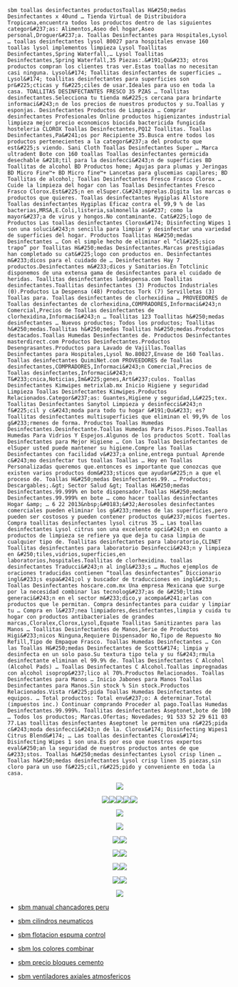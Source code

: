 
```
sbm toallas desinfectantes productosToallas H&#250;medas Desinfectantes x 40und … Tienda Virtual de Distribuidora Tropicana,encuentra todos los productos dentro de las siguientes categor&#237;as: Alimentos,Aseo del hogar,Aseo personal,Droguer&#237;a. Toallas Desinfectantes para Hospitales,Lysol … toallas desinfectantes lysol 80027 para hospitales envase 160 toallas lysol implementos limpieza Lysol Toallitas Desinfectantes,Spring Waterfall,… Lysol Toallitas Desinfectantes,Spring Waterfall,35 Piezas:.&#191;Qu&#233; otros productos compran los clientes tras ver.Estas toallas no necesitan casi ninguna. Lysol&#174; Toallitas desinfectantes de superficies … Lysol&#174; toallitas desinfectantes para superficies son pr&#225;cticas y f&#225;ciles de usar.Ideales para uso en toda la casa. TOALLITAS DESINFECTANTES FRESCO 35 PZAS … Toallitas desinfectantes.Selecciona tu tienda m&#225;s cercana para brindarte informaci&#243;n de los precios de nuestros productos y su.Toallas y esponjas. Desinfectantes Productos de Limpieza … Comprar desinfectantes Profesionales Online productos higienizantes industrial limpieza mejor precio economicos biocida bactericida fungicida hosteleria CLOROX Toallas Desinfectantes,PQ12 Toallitas. Toallas Desinfectantes,Pa&#241;os por Recipiente 35.Busca entre todos los productos pertenecientes a la categor&#237;a del producto que est&#225;s viendo. Sani Cloth Toallas Desinfectantes Super … Marca ultradent Bote con 160 toallas Toallas desinfectantes germicida desechable &#218;til para la desinfecci&#243;n de superficies BD Toallitas de alcohol BD Productos home; Agujas para plumas y Jeringas BD Micro Fine™+ BD Micro fine™+ Lancetas para glucemias capilares; BD Toallitas de alcohol; Toallas Desinfectantes Fresco Frasco Clorox … Cuide la limpieza del hogar con las Toallas Desinfectantes Fresco Frasco Clorox.Est&#225;n en elSuper.C&#243;mprelas.Digita las marcas o productos que quieres. Toallas desinfectantes Hygiplas Allstore Toallas desinfectantes Hygiplas Eficaz contra el 99,9 % de las bacterias,MRSA,E.Coli,listeria,salmonella as&#237; como la mayor&#237;a de virus y hongos.No contaminante. Cat&#225;logo de Productos Las toallas desinfectantes Clorox&#174; Disinfecting Wipes 1 son una soluci&#243;n sencilla para limpiar y desinfectar una variedad de superficies del hogar. Productos Toallitas H&#250;medas Desinfectantes … Con el simple hecho de eliminar el “cl&#225;sico trapo” por Toallitas H&#250;medas Desinfectantes.Marcas prestigiadas han completado su cat&#225;logo con productos en. Desinfectantes m&#233;dicos para el cuidado de … Desinfectantes Hay 7 productos.Desinfectantes m&#233;dicos y Sanitarios.En Totclinic disponemos de una extensa gama de desinfectantes para el cuidado de heridas. Toallitas desinfectantes ladespensa.com Toallitas desinfectantes.Toallitas desinfectantes (3) Productos Industriales (0).Productos La Despensa (48) Productos Tork (7) Servilletas (3) Toallas para. Toallas desinfectantes de clorhexidina … PROVEEDORES de Toallas desinfectantes de clorhexidina,COMPRADORES,Informaci&#243;n Comercial,Precios de Toallas desinfectantes de clorhexidina,Informaci&#243;n … Toallitas 123 Toallitas h&#250;medas desinfectantes … Nuevos productos; Todos los productos; Toallitas h&#250;medas.Toallitas h&#250;medas Toallitas h&#250;medas.Productos destacados.Toallas Humedas Desinfectantes de. Productos Desinfectantes masterdirect.com Productos Desinfectantes.Productos Desengrasantes.Productos para Lavado de Vajillas.Toallas Desinfectantes para Hospitales,Lysol No.80027,Envase de 160 Toallas. Toallas desinfectantes QuimiNet.com PROVEEDORES de Toallas desinfectantes,COMPRADORES,Informaci&#243;n Comercial,Precios de Toallas desinfectantes,Informaci&#243;n T&#233;cnica,Noticias,Im&#225;genes,Art&#237;culos. Toallas Desinfectantes Kimwipes metrixlab.mx Inicio Higiene y seguridad Limpieza Toallas Desinfectantes Kimwipes.Productos Relacionados.Categor&#237;as: Guantes,Higiene y seguridad,L&#225;tex. Toallitas Desinfectantes Sanytol Limpieza y desinfecci&#243;n f&#225;cil y c&#243;moda para todo tu hogar &#191;Qu&#233; es? Toallitas desinfectantes multisuperficies que eliminan el 99,9% de los g&#233;rmenes de forma. Productos Toallas Humedas Desinfectantes.Desinfectante.Toallas Humedas Para Pisos.Pisos.Toallas Humedas Para Vidrios Y Espejos.Algunos de los productos Scott. Toallas Desinfectantes para Mejor Higiene … Con las Toallas Desinfectantes de elSuper usted puede mantener su higiene.Compre las Toallas Desinfectantes con facilidad v&#237;a online,entrega puntual Aprende c&#243;mo desinfectar tus toallas Toallas … Hoy en Toallas Personalizadas queremos que.entonces es importante que conozcas que existen varios productos dom&#233;sticos que ayudar&#225;n a que el proceso de. Toallas H&#250;medas Desinfectantes.99. … Productos; Descargables;.&gt; Sector Salud &gt; Toallas H&#250;medas Desinfectantes.99.999% en bote dispensador.Toallas H&#250;medas Desinfectantes.99.999% en bote … como hacer toallas desinfectantes Hogar &amp; … 6 22 2013&nbsp;&#0183;&#32;Aerosoles desinfectantes comerciales pueden eliminar los g&#233;rmenes de las superficies,pero pueden ser costosos y pueden contener productos qu&#237;micos fuertes. Compra toallitas desinfectantes lysol citrus 35 … Las toallas desinfectantes Lysol citrus son una excelente opci&#243;n en cuanto a productos de limpieza se refiere ya que deja tu casa limpia de cualquier tipo de. Toallitas desinfectantes para laboratorio,CLINET Toallitas desinfectantes para laboratorio Desinfecci&#243;n y limpieza en &#250;tiles,vidrios,superficies,en laboratorios,hospitales.Toallitas de clorhexidina. toallas desinfectantes Traducci&#243;n al ingl&#233;s … Muchos ejemplos de oraciones traducidas contienen “toallas desinfectantes” Diccionario ingl&#233;s espa&#241;ol y buscador de traducciones en ingl&#233;s. Toallas Desinfectantes hoscare.com.mx Una empresa Mexicana que surge por la necesidad combinar las tecnolog&#237;as de &#250;ltima generaci&#243;n en el sector m&#233;dico,y acompa&#241;arlas con productos que le permitan. Compra desinfectantes para cuidar y limpiar tu … Compra en l&#237;nea limpiadores,desinfectantes,limpia y cuida tu hogar con productos antibacteriales de grandes marcas,Cloralex,Clorox,Lysol,Equate Toallitas Sanitizantes para las Manos … Toallitas Desinfectantes de Manos,Serie de Productos Higi&#233;nicos Ninguna,Requiere Dispensador No,Tipo de Repuesto No Refill,Tipo de Empaque Frasco. Toallas Humedas Desinfectantes … Con las Toallas H&#250;medas Desinfectantes de Scott&#174; limpia y desinfecta en un solo paso.Su textura tipo tela y su f&#243;rmula desinfectante eliminan el 99.9% de. Toallas Desinfectantes C Alcohol (Alcohol Pads) … Toallas Desinfectantes C Alcohol.Toallas impregnadas con alcohol isoprop&#237;lico al 70%.Productos Relacionados. Toallas Desinfectantes para Manos … Inicio Jabones para Manos Toallas Desinfectantes para Manos.Sin stock % Sin stock.Productos Relacionados.Vista r&#225;pida Toallas Humedas Desinfectantes de equipos. … Total productos: Total env&#237;o: A determinar.Total (impuestos inc.) Continuar comprando Proceder al pago.Toallas Humedas Desinfectantes.99.999%. Toallitas desinfectantes Aseptonet,bote de 100 … Todos los productos; Marcas.Ofertas; Novedades; 91 533 52 29 611 03 77.Las toallitas desinfectantes Aseptonet le permiten una r&#225;pida c&#243;moda desinfecci&#243;n de la. Clorox&#174; Disinfecting Wipes1 Citrus Blend&#174; … Las toallas desinfectantes Clorox&#174; Disinfecting Wipes 1 son una.Es por eso que nuestros expertos eval&#250;an la seguridad de nuestros productos antes de que &#233;stos. Toallas h&#250;medas desinfectantes Lysol crisp linen … Toallas h&#250;medas desinfectantes Lysol crisp linen 35 piezas,sin cloro para un uso f&#225;cil,r&#225;pido y conveniente en toda la casa. 
```

<div align="center">

<a href="https://es-crusher.shibang-china.com/github&k=sbm+toallas+desinfectantes+productos"><img src="https://static.shibang-china.com/es/crusher/logo.jpg"></a>

<a href="https://es-crusher.shibang-china.com/github&k=sbm+toallas+desinfectantes+productos"><img src="https://static.shibang-china.com/es/crusher/index.jpg"></a><a href="https://es-crusher.shibang-china.com/material.htmlgithub&k=sbm+toallas+desinfectantes+productos"><img src="https://static.shibang-china.com/es/crusher/material.jpg"></a><a href="https://es-crusher.shibang-china.com/application.htmlgithub&k=sbm+toallas+desinfectantes+productos"><img src="https://static.shibang-china.com/es/crusher/application.jpg"></a><a href="https://es-crusher.shibang-china.com/aboutus.htmlgithub&k=sbm+toallas+desinfectantes+productos"><img src="https://static.shibang-china.com/es/crusher/aboutus.jpg"></a><a href="https://es-crusher.shibang-china.com/contact.htmlgithub&k=sbm+toallas+desinfectantes+productos"><img src="https://static.shibang-china.com/es/crusher/contact.jpg"></a>

<a href="https://es-crusher.shibang-china.com/github&k=sbm+toallas+desinfectantes+productos"><img src="https://static.shibang-china.com/es/crusher/banner.jpg"></a>

<a href="https://swt.shibang-china.com/github&k=sbm+toallas+desinfectantes+productos"><img src="https://static.shibang-china.com/es/crusher/text.jpg"></a>

<a href="https://swt.shibang-china.com/github&k=sbm+toallas+desinfectantes+productos"><img src="https://static.shibang-china.com/es/crusher/chat.jpg"></a><a href="https://es-crusher.shibang-china.com/contact.htmlgithub&k=sbm+toallas+desinfectantes+productos"><img src="https://static.shibang-china.com/es/crusher/message.jpg"></a>

<a href="https://es-crusher.shibang-china.com/products/pe.htmlgithub&k=sbm+toallas+desinfectantes+productos"><img src="https://static.shibang-china.com/es/crusher/pe.jpg"></a><a href="https://es-crusher.shibang-china.com/products/pf.htmlgithub&k=sbm+toallas+desinfectantes+productos"><img src="https://static.shibang-china.com/es/crusher/pf.jpg"></a>

<a href="https://es-crusher.shibang-china.com/products/hpt.htmlgithub&k=sbm+toallas+desinfectantes+productos"><img src="https://static.shibang-china.com/es/crusher/hpt.jpg"></a><a href="https://es-crusher.shibang-china.com/products/vsi.htmlgithub&k=sbm+toallas+desinfectantes+productos"><img src="https://static.shibang-china.com/es/crusher/vsi.jpg"></a>

<a href="https://es-crusher.shibang-china.com/products/klv.htmlgithub&k=sbm+toallas+desinfectantes+productos"><img src="https://static.shibang-china.com/es/crusher/klv.jpg"></a><a href="https://es-crusher.shibang-china.com/products/portable.htmlgithub&k=sbm+toallas+desinfectantes+productos"><img src="https://static.shibang-china.com/es/crusher/portable.jpg"></a>

<a href="https://swt.shibang-china.com/github&k=sbm+toallas+desinfectantes+productos"><img src="https://static.shibang-china.com/es/crusher/case.jpg"></a>

</div>


* [sbm manual chancadores peru](sbm%20manual%20chancadores%20peru.md)

* [sbm cilindros neumaticos](sbm%20cilindros%20neumaticos.md)

* [sbm flotacion espuma control](sbm%20flotacion%20espuma%20control.md)

* [sbm los colores combinar](sbm%20los%20colores%20combinar.md)

* [sbm precio bloques cemento](sbm%20precio%20bloques%20cemento.md)

* [sbm ventiladores axiales atmosfericos](sbm%20ventiladores%20axiales%20atmosfericos.md)